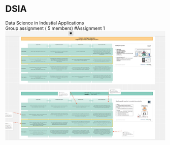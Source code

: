# DSIA
Data Science in Industial Applications</br>
Group assignment ( 5 members) 
#Assignment 1
![Alt text](/assignmentscreenshots/Assignment1.jpg?raw=true "Optional Title")
